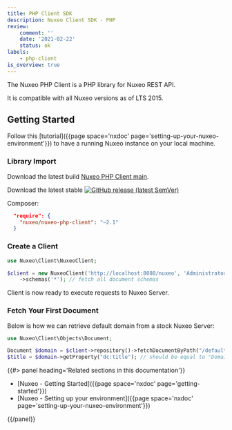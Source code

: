 ```yaml
---
title: PHP Client SDK
description: Nuxeo Client SDK - PHP
review:
    comment: ''
    date: '2021-02-22'
    status: ok
labels:
    - php-client
is_overview: true
---
```


The Nuxeo PHP Client is a PHP library for Nuxeo REST API.

It is compatible with all Nuxeo versions as of LTS 2015.

## Getting Started

Follow this [tutorial]({{page space='nxdoc' page='setting-up-your-nuxeo-environment'}}) to have a running Nuxeo instance on your local machine.

### Library Import

Download the latest build [Nuxeo PHP Client main](https://github.com/nuxeo/nuxeo-php-client/archive/main.zip).

Download the latest stable [![GitHub release (latest SemVer)](https://img.shields.io/github/v/release/nuxeo/nuxeo-php-client)](https://github.com/nuxeo/nuxeo-php-client/releases)

Composer:

```json
  "require": {
    "nuxeo/nuxeo-php-client": "~2.1"
  }
```

### Create a Client

```php
use Nuxeo\Client\NuxeoClient;

$client = new NuxeoClient('http://localhost:8080/nuxeo', 'Administrator', 'Administrator')
    ->schemas('*'); // fetch all document schemas
```

Client is now ready to execute requests to Nuxeo Server.

### Fetch Your First Document

Below is how we can retrieve default domain from a stock Nuxeo Server:

```php
use Nuxeo\Client\Objects\Document;

Document $domain = $client->repository()->fetchDocumentByPath("/default-domain");
$title = $domain->getProperty("dc:title"); // should be equal to "Domain"
```

<div class="row" data-equalizer data-equalize-on="medium"><div class="column medium-6">{{#> panel heading='Related sections in this documentation'}}

- [Nuxeo - Getting Started]({{page space='nxdoc' page='getting-started'}})
- [Nuxeo - Setting up your environment]({{page space='nxdoc' page='setting-up-your-nuxeo-environment'}})

{{/panel}}</div></div>
